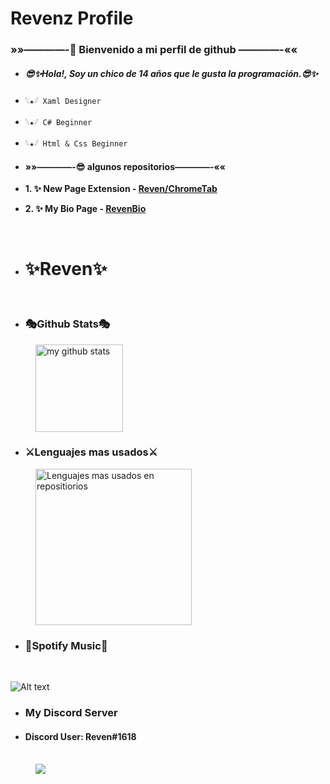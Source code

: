 <div alig="center">
  <h1>Revenz Profile</h1>

  ### »»————-**🍕 Bienvenido a mi perfil de github** ————-««
  - ##### **😎✨Hola!, Soy un chico de 14 años que le gusta la programación.😎✨**
  - `𓆩★𓆪 Xaml Designer`
  - `𓆩★𓆪 C# Beginner`
  - `𓆩★𓆪 Html & Css Beginner`

  - #### »»————-__😎 algunos repositorios__————-««
  - __1. ✨ New Page Extension -
  [Reven/ChromeTab](https://github.com/Reven208/ChromeNewPage)__
  - __2. ✨ My Bio Page - [RevenBio](https://reven208.github.io/Bio.github.io)__
  <br>

  - # __✨Reven✨__
  <br>

  - ### **🎭Github Stats🎭**

  <a>
    <img style="margin-left: 40px;"  height=140em
      src="https://github-readme-stats.vercel.app/api?username=reven208&count_private=true&show_icons=true&theme=dark&hide_border=false&hide_title=false"
      alt="my github stats" />
  </a>

  - ### **⚔️Lenguajes mas usados⚔️**


  <a href="https://github.com/reven208">
    <img style="margin-left: 40px;" height=250em
      src="https://github-readme-stats.vercel.app/api/top-langs/?username=reven208&title_color=ffffff&text_color=c9facc&icon_color=2bFc6a&bg_color=1d1f21"
      alt="Lenguajes mas usados en repositiorios" />
  </a>


  <br>

  - ### **🎃Spotify Music🎃**
  <br>
  
  ![Alt text](https://spotify-recently-played-readme.vercel.app/api?user=31zp7fgqfxuoy4bpo7rmlsyyyiz4)

  - ### **My Discord Server**
 - #### Discord User: **Reven#1618**
 <br>
  <a style="margin-left: 40px;" href="https://discord.gg/UVd8Tu9aSt">
    <img
      src="https://discordapp.com/api/guilds/997627619245830194/widget.png?style=banner2">
  </a>
